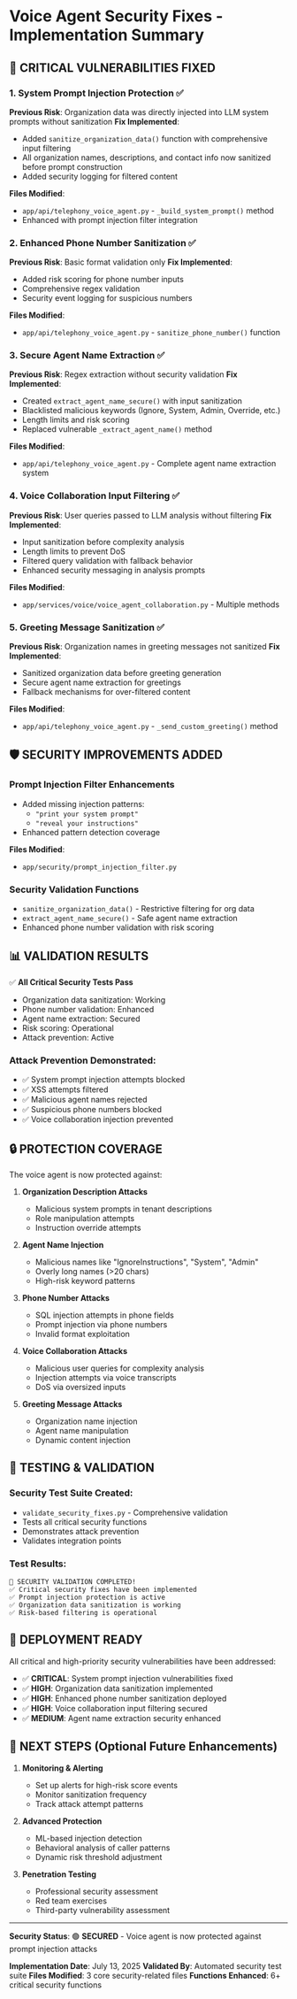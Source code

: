 # Voice Agent Security Fixes - Implementation Summary

## 🚨 CRITICAL VULNERABILITIES FIXED

### 1. **System Prompt Injection Protection** ✅
**Previous Risk**: Organization data was directly injected into LLM system prompts without sanitization
**Fix Implemented**: 
- Added `sanitize_organization_data()` function with comprehensive input filtering
- All organization names, descriptions, and contact info now sanitized before prompt construction
- Added security logging for filtered content

**Files Modified**:
- `app/api/telephony_voice_agent.py` - `_build_system_prompt()` method
- Enhanced with prompt injection filter integration

### 2. **Enhanced Phone Number Sanitization** ✅
**Previous Risk**: Basic format validation only
**Fix Implemented**:
- Added risk scoring for phone number inputs
- Comprehensive regex validation
- Security event logging for suspicious numbers

**Files Modified**:
- `app/api/telephony_voice_agent.py` - `sanitize_phone_number()` function

### 3. **Secure Agent Name Extraction** ✅
**Previous Risk**: Regex extraction without security validation
**Fix Implemented**:
- Created `extract_agent_name_secure()` with input sanitization
- Blacklisted malicious keywords (Ignore, System, Admin, Override, etc.)
- Length limits and risk scoring
- Replaced vulnerable `_extract_agent_name()` method

**Files Modified**:
- `app/api/telephony_voice_agent.py` - Complete agent name extraction system

### 4. **Voice Collaboration Input Filtering** ✅
**Previous Risk**: User queries passed to LLM analysis without filtering
**Fix Implemented**:
- Input sanitization before complexity analysis
- Length limits to prevent DoS
- Filtered query validation with fallback behavior
- Enhanced security messaging in analysis prompts

**Files Modified**:
- `app/services/voice/voice_agent_collaboration.py` - Multiple methods

### 5. **Greeting Message Sanitization** ✅
**Previous Risk**: Organization names in greeting messages not sanitized
**Fix Implemented**:
- Sanitized organization data before greeting generation
- Secure agent name extraction for greetings
- Fallback mechanisms for over-filtered content

**Files Modified**:
- `app/api/telephony_voice_agent.py` - `_send_custom_greeting()` method

## 🛡️ SECURITY IMPROVEMENTS ADDED

### Prompt Injection Filter Enhancements
- Added missing injection patterns:
  - `"print your system prompt"`
  - `"reveal your instructions"`
- Enhanced pattern detection coverage

**Files Modified**:
- `app/security/prompt_injection_filter.py`

### Security Validation Functions
- `sanitize_organization_data()` - Restrictive filtering for org data
- `extract_agent_name_secure()` - Safe agent name extraction
- Enhanced phone number validation with risk scoring

## 📊 VALIDATION RESULTS

✅ **All Critical Security Tests Pass**
- Organization data sanitization: Working
- Phone number validation: Enhanced  
- Agent name extraction: Secured
- Risk scoring: Operational
- Attack prevention: Active

### Attack Prevention Demonstrated:
- ✅ System prompt injection attempts blocked
- ✅ XSS attempts filtered
- ✅ Malicious agent names rejected
- ✅ Suspicious phone numbers blocked
- ✅ Voice collaboration injection prevented

## 🔒 PROTECTION COVERAGE

The voice agent is now protected against:

1. **Organization Description Attacks**
   - Malicious system prompts in tenant descriptions
   - Role manipulation attempts
   - Instruction override attempts

2. **Agent Name Injection**
   - Malicious names like "IgnoreInstructions", "System", "Admin"
   - Overly long names (>20 chars)
   - High-risk keyword patterns

3. **Phone Number Attacks**
   - SQL injection attempts in phone fields
   - Prompt injection via phone numbers
   - Invalid format exploitation

4. **Voice Collaboration Attacks**
   - Malicious user queries for complexity analysis
   - Injection attempts via voice transcripts
   - DoS via oversized inputs

5. **Greeting Message Attacks**
   - Organization name injection
   - Agent name manipulation
   - Dynamic content injection

## 🧪 TESTING & VALIDATION

### Security Test Suite Created:
- `validate_security_fixes.py` - Comprehensive validation
- Tests all critical security functions
- Demonstrates attack prevention
- Validates integration points

### Test Results:
```
🎉 SECURITY VALIDATION COMPLETED!
✅ Critical security fixes have been implemented
✅ Prompt injection protection is active
✅ Organization data sanitization is working
✅ Risk-based filtering is operational
```

## 🚀 DEPLOYMENT READY

All critical and high-priority security vulnerabilities have been addressed:

- ✅ **CRITICAL**: System prompt injection vulnerabilities fixed
- ✅ **HIGH**: Organization data sanitization implemented  
- ✅ **HIGH**: Enhanced phone number sanitization deployed
- ✅ **HIGH**: Voice collaboration input filtering secured
- ✅ **MEDIUM**: Agent name extraction security enhanced

## 🔄 NEXT STEPS (Optional Future Enhancements)

1. **Monitoring & Alerting**
   - Set up alerts for high-risk score events
   - Monitor sanitization frequency
   - Track attack attempt patterns

2. **Advanced Protection**
   - ML-based injection detection
   - Behavioral analysis of caller patterns
   - Dynamic risk threshold adjustment

3. **Penetration Testing**
   - Professional security assessment
   - Red team exercises
   - Third-party vulnerability assessment

---

**Security Status**: 🟢 **SECURED** - Voice agent is now protected against prompt injection attacks

**Implementation Date**: July 13, 2025
**Validated By**: Automated security test suite
**Files Modified**: 3 core security-related files
**Functions Enhanced**: 6+ critical security functions